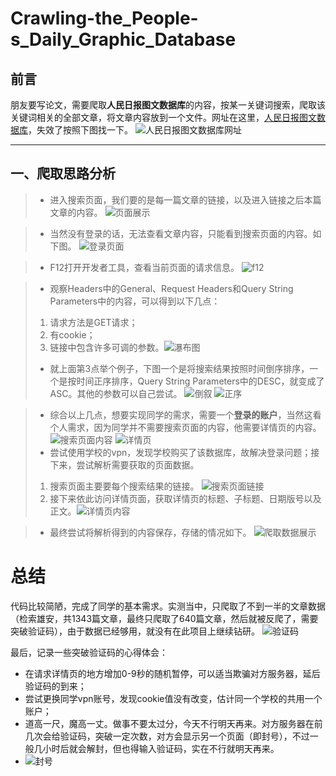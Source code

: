 # Crawling-the_People-s_Daily_Graphic_Database
## 前言


朋友要写论文，需要爬取**人民日报图文数据库**的内容，按某一关键词搜索，爬取该关键词相关的全部文章，将文章内容放到一个文件。网址在这里，[人民日报图文数据库](http://data.people.com.cn/rmrb)，失效了按照下图找一下。
![人民日报图文数据库网址](https://img-blog.csdnimg.cn/7a5564c00536450ba53b690022f325e6.png)


---


## 一、爬取思路分析
> - 进入搜索页面，我们要的是每一篇文章的链接，以及进入链接之后本篇文章的内容。
![页面展示](https://img-blog.csdnimg.cn/5298fad27c4540b39ca585c7ac97be6d.png)

> - 当然没有登录的话，无法查看文章内容，只能看到搜索页面的内容。如下图。
![登录页面](https://img-blog.csdnimg.cn/b7f840bb53124fd4b37864ae4bd7e914.png)

> - F12打开开发者工具，查看当前页面的请求信息。
![f12](https://img-blog.csdnimg.cn/b5990208b99a495dba4d2c00a31975e0.png)

> - 观察Headers中的General、Request Headers和Query String Parameters中的内容，可以得到以下几点：
> 1. 请求方法是GET请求；
> 2. 有cookie；
> 3. 链接中包含许多可调的参数。![瀑布图](https://img-blog.csdnimg.cn/1118762c982d4e39a1fad384acc83d21.png)
> - 就上面第3点举个例子，下图一个是将搜索结果按照时间倒序排序，一个是按时间正序排序，Query String Parameters中的DESC，就变成了ASC。其他的参数可以自己尝试。
> ![倒叙](https://img-blog.csdnimg.cn/cccf6c0d151b41618849c35a5f95282d.png)
 ![正序](https://img-blog.csdnimg.cn/76ba8c39c9a042b6bcf1bf6f4ffef250.png)


> - 综合以上几点，想要实现同学的需求，需要一个**登录的账户**，当然这看个人需求，因为同学并不需要搜索页面的内容，他需要详情页的内容。
![搜索页面内容](https://img-blog.csdnimg.cn/f09b0e1e26fe4997929a45d58aa84e73.png)
![详情页](https://img-blog.csdnimg.cn/015b3165536e48299a846817a9e90f26.png)
> - 尝试使用学校的vpn，发现学校购买了该数据库，故解决登录问题；接下来，尝试解析需要获取的页面数据。
> 1. 搜索页面主要要每个搜索结果的链接。
> ![搜索页面链接](https://img-blog.csdnimg.cn/8065d827d5524230a03aeada294ca894.png)
> 2. 接下来依此访问详情页面，获取详情页的标题、子标题、日期版号以及正文。![详情页内容](https://img-blog.csdnimg.cn/f6bcc34830b140d68054767725dfacf5.png)

> - 最终尝试将解析得到的内容保存，存储的情况如下。
> ![爬取数据展示](https://img-blog.csdnimg.cn/56bfb28f6f6945a999608257226d85b8.png)

# 总结
代码比较简陋，完成了同学的基本需求。实测当中，只爬取了不到一半的文章数据（检索雄安，共1343篇文章，最终只爬取了640篇文章，然后就被反爬了，需要突破验证码），由于数据已经够用，就没有在此项目上继续钻研。
![验证码](https://img-blog.csdnimg.cn/5e80909998a84375b62817e1cc9f5f1c.png)

最后，记录一些突破验证码的心得体会：

- 在请求详情页的地方增加0-9秒的随机暂停，可以适当欺骗对方服务器，延后验证码的到来；
- 尝试更换同学vpn账号，发现cookie值没有改变，估计同一个学校的共用一个账户；
- 道高一尺，魔高一丈。做事不要太过分，今天不行明天再来。对方服务器在前几次会给验证码，突破一定次数，对方会显示另一个页面（即封号），不过一般几小时后就会解封，但也得输入验证码，实在不行就明天再来。
- ![封号](https://img-blog.csdnimg.cn/8108e2c0cc1047b296c14e3aa1adf807.png)
